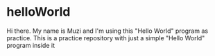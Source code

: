 # helloWorld
Hi there. My name is Muzi and I'm using this "Hello World" program as practice.
This is a practice repository with just a simple "Hello World" program inside it
